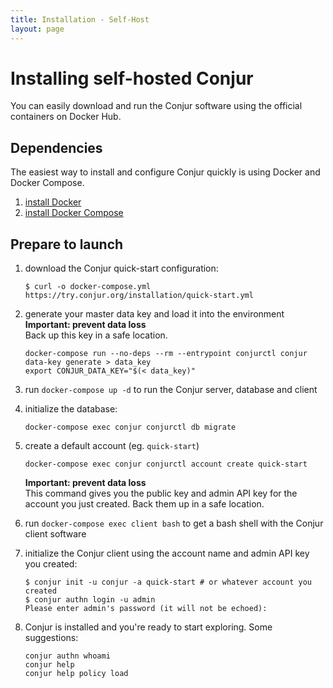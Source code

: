 ```yaml
---
title: Installation - Self-Host
layout: page
---
```


# Installing self-hosted Conjur

You can easily download and run the Conjur software using the official
containers on Docker Hub.

## Dependencies

The easiest way to install and configure Conjur quickly is using Docker and
Docker Compose.

1. [install Docker][get-docker]
1. [install Docker Compose][get-docker-compose]

## Prepare to launch

1. download the Conjur quick-start configuration:

   ```sh-session
   $ curl -o docker-compose.yml https://try.conjur.org/installation/quick-start.yml
   ```

1. generate your master data key and load it into the environment  
   **Important: prevent data loss**  
   Back up this key in a safe location.

   ```shell
   docker-compose run --no-deps --rm --entrypoint conjurctl conjur data-key generate > data_key
   export CONJUR_DATA_KEY="$(< data_key)"
   ```

1. run `docker-compose up -d` to run the Conjur server, database and client
1. initialize the database:

   ```shell
   docker-compose exec conjur conjurctl db migrate
   ```

1. create a default account (eg. `quick-start`)

   ```shell
   docker-compose exec conjur conjurctl account create quick-start
   ```
   
   **Important: prevent data loss**  
   This command gives you the public key and admin API key for the account you
   just created. Back them up in a safe location.

1. run `docker-compose exec client bash` to get a bash shell with the Conjur
   client software
1. initialize the Conjur client using the account name and admin API key you
   created:

   ```sh-session
   $ conjur init -u conjur -a quick-start # or whatever account you created
   $ conjur authn login -u admin
   Please enter admin's password (it will not be echoed):
   ```

1. Conjur is installed and you're ready to start exploring. Some suggestions:

   ```shell
   conjur authn whoami
   conjur help
   conjur help policy load
   ```

[get-docker]: https://docs.docker.com/engine/installation
[get-docker-compose]: https://docs.docker.com/compose/install
